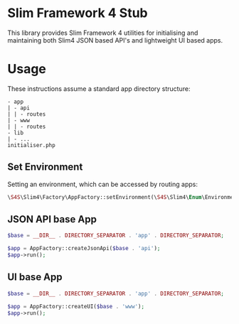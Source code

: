 # Slim Framework 4 Stub
This library provides Slim Framework 4 utilities for initialising and maintaining both Slim4 JSON based API's and lightweight UI based apps.

# Usage
These instructions assume a standard app directory structure:
```text
- app
| - api
| | - routes
| - www
| | - routes
- lib
| - ...
initialiser.php
```

## Set Environment
Setting an environment, which can be accessed by routing apps:
```php
\S4S\Slim4\Factory\AppFactory::setEnvironment(\S4S\Slim4\Enum\Environment::\S4S\Slim4\Enum\Development);
```

## JSON API base App
```php
$base = __DIR__ . DIRECTORY_SEPARATOR . 'app' . DIRECTORY_SEPARATOR;

$app = AppFactory::createJsonApi($base . 'api');
$app->run();
```

## UI base App
```php
$base = __DIR__ . DIRECTORY_SEPARATOR . 'app' . DIRECTORY_SEPARATOR;

$app = AppFactory::createUI($base . 'www');
$app->run();
```